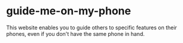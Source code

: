 # guide-me-on-my-phone
This website enables you to guide others to specific features on their phones, even if you don't have the same phone in hand.

